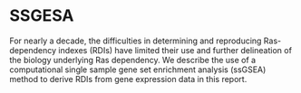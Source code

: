 # SSGESA

For nearly a decade, the difficulties in determining and reproducing Ras-dependency indexes (RDIs) have limited their use and further delineation of the biology underlying Ras dependency. We describe the use of a computational single sample gene set enrichment analysis (ssGSEA) method to derive RDIs from gene expression data in this report.
